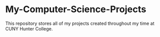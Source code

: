 # My-Computer-Science-Projects
This repository stores all of my projects created throughout my time at CUNY Hunter College.
